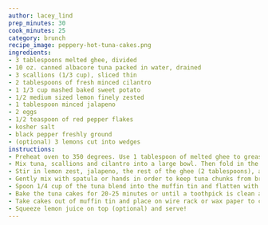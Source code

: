 ```yaml
---
author: lacey_lind
prep_minutes: 30
cook_minutes: 25
category: brunch
recipe_image: peppery-hot-tuna-cakes.png
ingredients:
- 3 tablespoons melted ghee, divided
- 10 oz. canned albacore tuna packed in water, drained
- 3 scallions (1/3 cup), sliced thin
- 2 tablespoons of fresh minced cilantro
- 1 1/3 cup mashed baked sweet potato
- 1/2 medium sized lemon finely zested
- 1 tablespoon minced jalapeno
- 2 eggs
- 1/2 teaspoon of red pepper flakes
- kosher salt
- black pepper freshly ground
- (optional) 3 lemons cut into wedges
instructions:
- Preheat oven to 350 degrees. Use 1 tablespoon of melted ghee to grease a 12 cup muffin tin (regular size).
- Mix tuna, scallions and cilantro into a large bowl. Then fold in the mashed sweet potato.
- Stir in lemon zest, jalapeno, the rest of the ghee (2 tablespoons), and red pepper flakes. Add salt and pepper to your liking.
- Gently mix with spatula or hands in order to keep tuna chunks from breaking up too much.
- Spoon 1/4 cup of the tuna blend into the muffin tin and flatten with the spoon.
- Bake the tuna cakes for 20-25 minutes or until a toothpick is clean after being inserted into the middle of the cake.
- Take cakes out of muffin tin and place on wire rack or wax paper to cool.
- Squeeze lemon juice on top (optional) and serve!
---
```

